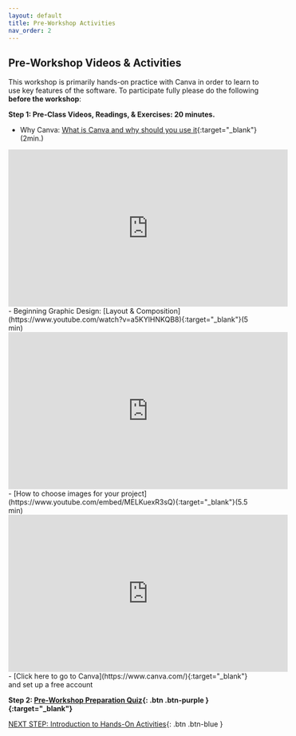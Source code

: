 ```yaml
---
layout: default
title: Pre-Workshop Activities
nav_order: 2
---
```

## Pre-Workshop Videos & Activities
This workshop is primarily hands-on practice with Canva in order to learn to use key features of the software. To participate fully please do the following **before the workshop**:

**Step 1: Pre-Class Videos, Readings, & Exercises: 20 minutes.**<br>
- Why Canva: [What is Canva and why should you use it](https://youtu.be/n1nt7uOh008){:target="_blank"}(2min.)
<iframe width="560" height="315" src="https://www.youtube.com/embed/n1nt7uOh008" title="YouTube video player" frameborder="0" allow="accelerometer; autoplay; clipboard-write; encrypted-media; gyroscope; picture-in-picture" allowfullscreen></iframe>
- Beginning Graphic Design: [Layout & Composition](https://www.youtube.com/watch?v=a5KYlHNKQB8){:target="_blank"}(5 min) 
<iframe width="560" height="315" src="https://www.youtube.com/embed/a5KYlHNKQB8" title="YouTube video player" frameborder="0" allow="accelerometer; autoplay; clipboard-write; encrypted-media; gyroscope; picture-in-picture" allowfullscreen></iframe>
- [How to choose images for your project](https://www.youtube.com/embed/MELKuexR3sQ){:target="_blank"}(5.5 min) 
<iframe width="560" height="315" src="https://www.youtube.com/embed/MELKuexR3sQ" title="YouTube video player" frameborder="0" allow="accelerometer; autoplay; clipboard-write; encrypted-media; gyroscope; picture-in-picture" allowfullscreen></iframe>
- [Click here to go to Canva](https://www.canva.com/){:target="_blank"} and set up a free account

**Step 2: [Pre-Workshop Preparation Quiz](https://forms.gle/hCdadx59ttrM9zsR9){: .btn .btn-purple }{:target="_blank"}**<br> 

[NEXT STEP: Introduction to Hands-On Activities](activities-intro.html){: .btn .btn-blue }
